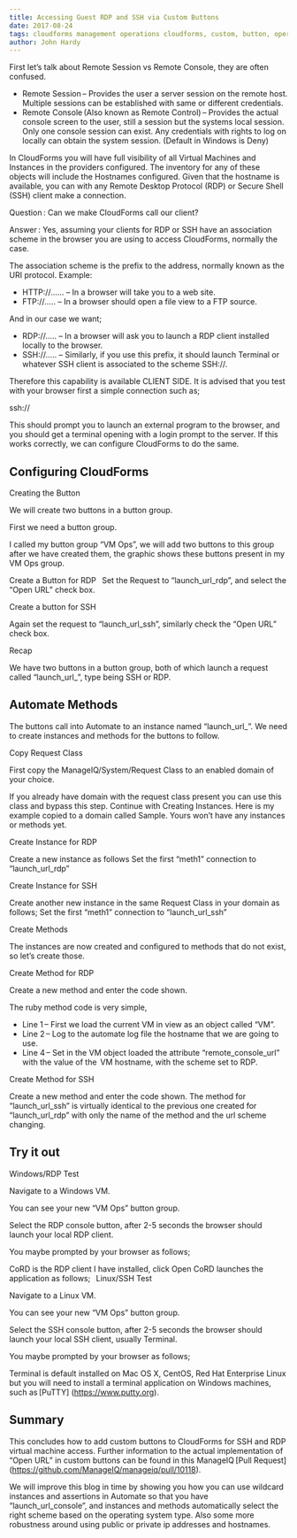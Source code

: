 ```yaml
---
title: Accessing Guest RDP and SSH via Custom Buttons
date: 2017-08-24
tags: cloudforms management operations cloudforms, custom, button, operations, rdp, ssh 
author: John Hardy
---
```

 
First let’s talk about Remote Session vs Remote Console, they are often confused.

* Remote Session – Provides the user a server session on the remote host. Multiple sessions can be established with same or different credentials.
* Remote Console (Also known as Remote Control) – Provides the actual console screen to the user, still a session but the systems local session. Only one console session can exist. Any credentials with rights to log on locally can obtain the system session. (Default in Windows is Deny)

In CloudForms you will have full visibility of all Virtual Machines and Instances in the providers configured. The inventory for any of these objects will include the Hostnames configured. Given that the hostname is available, you can with any Remote Desktop Protocol (RDP) or Secure Shell (SSH) client make a connection.

Question : Can we make CloudForms call our client?

Answer : Yes, assuming your clients for RDP or SSH have an association scheme in the browser you are using to access CloudForms, normally the case.

The association scheme is the prefix to the address, normally known as the URI protocol. Example:

* HTTP://…… – In a browser will take you to a web site.
* FTP://….. – In a browser should open a file view to a FTP source.

And in our case we want;

* RDP://….. – In a browser will ask you to launch a RDP client installed locally to the browser.
* SSH://….. – Similarly, if you use this prefix, it should launch Terminal or whatever SSH client is associated to the scheme SSH://.

Therefore this capability is available CLIENT SIDE. It is advised that you test with your browser first a simple connection such as;

ssh://

This should prompt you to launch an external program to the browser, and you should get a terminal opening with a login prompt to the server. If this works correctly, we can configure CloudForms to do the same.
  
## Configuring CloudForms ##

Creating the Button

We will create two buttons in a button group.

First we need a button group.

I called my button group “VM Ops”, we will add two buttons to this group after we have created them, the graphic shows these buttons present in my VM Ops group.

Create a Button for RDP
  
Set the Request to “launch_url_rdp”, and select the “Open URL” check box.

Create a button for SSH

Again set the request to “launch_url_ssh”, similarly check the “Open URL” check box.

Recap

We have two buttons in a button group, both of which launch a request called “launch_url_”, type being SSH or RDP.

## Automate Methods ##

The buttons call into Automate to an instance named “launch_url_”. We need to create instances and methods for the buttons to follow.

Copy Request Class

First copy the ManageIQ/System/Request Class to an enabled domain of your choice.

If you already have domain with the request class present you can use this class and bypass this step. Continue with Creating Instances.  Here is my example copied to a domain called Sample. Yours won’t have any instances or methods yet.

Create Instance for RDP

Create a new instance as follows
Set the first “meth1” connection to “launch_url_rdp”

Create Instance for SSH

Create another new instance in the same Request Class in your domain as follows;
Set the first “meth1” connection to “launch_url_ssh”

Create Methods

The instances are now created and configured to methods that do not exist, so let’s create those.

Create Method for RDP

Create a new method and enter the code shown.

The ruby method code is very simple,

* Line 1 – First we load the current VM in view as an object called “VM”.
* Line 2 – Log to the automate log file the hostname that we are going to use.
* Line 4 – Set in the VM object loaded the attribute “remote_console_url” with the value of the  VM hostname, with the scheme set to RDP.

Create Method for SSH

Create a new method and enter the code shown.
The method for “launch_url_ssh” is virtually identical to the previous one created for “launch_url_rdp” with only the name of the method and the url scheme changing.

## Try it out ##

Windows/RDP Test

Navigate to a Windows VM.

You can see your new “VM Ops” button group.

Select the RDP console button, after 2-5 seconds the browser should launch your local RDP client.

You maybe prompted by your browser as follows;

CoRD is the RDP client I have installed, click Open CoRD launches the application as follows;
  
Linux/SSH Test

Navigate to a Linux VM.

You can see your new “VM Ops” button group.

Select the SSH console button, after 2-5 seconds the browser should launch your local SSH client, usually Terminal.

You maybe prompted by your browser as follows;

Terminal is default installed on Mac OS X, CentOS, Red Hat Enterprise Linux but you will need to install a terminal application on Windows machines, such as [PuTTY] (<https://www.putty.org>).

## Summary ##

This concludes how to add custom buttons to CloudForms for SSH and RDP virtual machine access.
Further information to the actual implementation of “Open URL” in custom buttons can be found in this ManageIQ [Pull Request] (<https://github.com/ManageIQ/manageiq/pull/10118>).

We will improve this blog in time by showing you how you can use wildcard instances and assertions in Automate so that you have “launch_url_console”, and instances and methods automatically select the right scheme based on the operating system type. Also some more robustness around using public or private ip addresses and hostnames.
